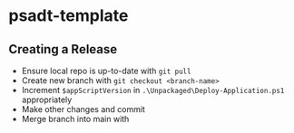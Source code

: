# psadt-template

## Creating a Release

* Ensure local repo is up-to-date with `git pull`
* Create new branch with `git checkout <branch-name>`
* Increment `$appScriptVersion` in `.\Unpackaged\Deploy-Application.ps1` appropriately
* Make other changes and commit
* Merge branch into main with 